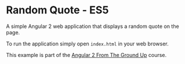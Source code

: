 # Random Quote - ES5

A simple Angular 2 web application that displays a random quote on the page.

To run the application simply open `index.html` in your web browser.

This example is part of the [Angular 2 From The Ground Up](https://www.udemy.com/angular-2-from-the-ground-up/) course.
